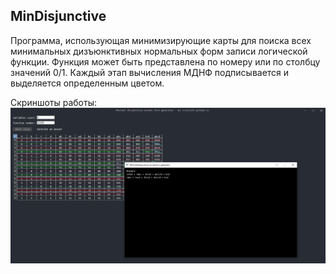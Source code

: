 ## MinDisjunctive
Программа, использующая минимизирующие карты для поиска всех минимальных дизъюнктивных нормальных форм записи логической функции. Функция может быть представлена по номеру или по столбцу значений 0/1. Каждый этап вычисления МДНФ подписывается и выделяется определенным цветом.

Скриншоты работы:
![main](https://github.com/Irval1337/MinDisjunctive/blob/main/images/main.png)
